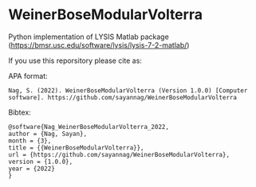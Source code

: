 # WeinerBoseModularVolterra

Python implementation of LYSIS Matlab package (https://bmsr.usc.edu/software/lysis/lysis-7-2-matlab/)

If you use this reporsitory please cite as:

APA format:

```
Nag, S. (2022). WeinerBoseModularVolterra (Version 1.0.0) [Computer software]. https://github.com/sayannag/WeinerBoseModularVolterra
```

Bibtex:

```
@software{Nag_WeinerBoseModularVolterra_2022,
author = {Nag, Sayan},
month = {3},
title = {{WeinerBoseModularVolterra}},
url = {https://github.com/sayannag/WeinerBoseModularVolterra},
version = {1.0.0},
year = {2022}
}
```

